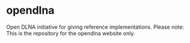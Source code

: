 # opendlna
Open DLNA initiative for giving reference implementations. Please note: This is the repository for the opendlna website only.
